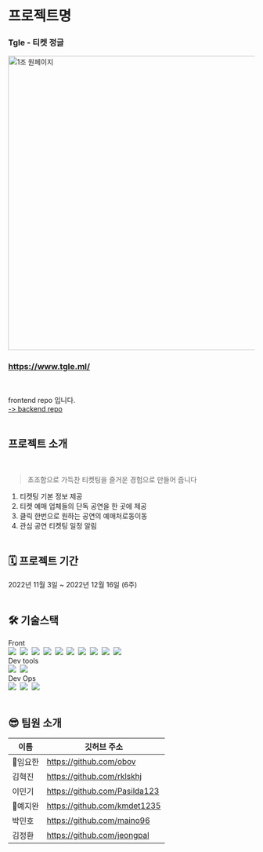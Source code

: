 # 프로젝트명

### Tgle - 티켓 정글<br/>

<img width="600" alt="1조 원페이지" src="https://user-images.githubusercontent.com/100943412/208229160-cc848319-9a50-4287-b9c4-bdad1b3c2061.png">

### https://www.tgle.ml/

<br/>

frontend repo 입니다.<br/> [ -> backend repo](https://github.com/ActualProject99/Backend)
<br/><br/>

## 프로젝트 소개

<br/>

> 초조함으로 가득찬 티켓팅을 즐거운 경험으로 만들어 줍니다

1. 티켓팅 기본 정보 제공
2. 티켓 예매 업체들의 단독 공연을 한 곳에 제공
4. 클릭 한번으로 원하는 공연의 예매처로동이동
3. 관심 공연 티켓팅 일정 알림
   <br/><br/>

## 🗓 프로젝트 기간

2022년 11월 3일 ~ 2022년 12월 16일 (6주)
<br/><br/>

## 🛠 기술스택

Front<br/>
<img src="https://img.shields.io/badge/TypeScript-3178C6?style=flat-square&logo=TypeScript&logoColor=white"/>&nbsp;
<img src="https://img.shields.io/badge/Tailwind CSS-06B6D4?style=flat-square&logo=Tailwind CSS&logoColor=white"/>&nbsp;
<img src="https://img.shields.io/badge/React-61DAFB?style=flat-square&logo=React&logoColor=black"/>&nbsp;
<img src="https://img.shields.io/badge/Create React App-09D3AC?style=flat-square&logo=Create React App&logoColor=white"/>&nbsp;
<img src="https://img.shields.io/badge/React Router-CA4245?style=flat-square&logo=React Router&logoColor=white"/>&nbsp;
<img src="https://img.shields.io/badge/React Hook Form-EC5990?style=flat-square&logoColor=white"/>&nbsp;
<img src="https://img.shields.io/badge/Axios-5A29E4?style=flat-square&logo=Axios&logoColor=white"/>&nbsp;
<img src="https://img.shields.io/badge/React Query-FF4154?style=flat-square&logo=React Query&logoColor=white"/>&nbsp;
<img src="https://img.shields.io/badge/Recoil-3578e5?style=flat-square&logoColor=white"/>&nbsp;
<img src="https://img.shields.io/badge/Framer Motion-0055FF?style=flat-square&logo=Framer&logoColor=white"/><br/>
Dev tools<br/>
<img src="https://img.shields.io/badge/Visual Studio Code-007ACC?style=flat-square&logo=Visual Studio Code&logoColor=white"/>&nbsp;
<img src="https://img.shields.io/badge/GitHub-181717?style=flat-square&logo=GitHub&logoColor=white"/><br/>
Dev Ops<br/>
<img src="https://img.shields.io/badge/Amazon S3-569A31?style=flat-square&logo=Amazon S3&logoColor=white"/>&nbsp;
<img src="https://img.shields.io/badge/Amazon Cloudfront-232F3E?style=flat-square&logo=Amazon AWS&logoColor=white"/>&nbsp;
<img src="https://img.shields.io/badge/GitHub Actions-2088FF?style=flat-square&logo=GitHub Actions&logoColor=white"/><br/><br/>

## 😎 팀원 소개

| 이름     | 깃허브 주소                   |
| -------- | ----------------------------- |
| 🔰임요한 | https://github.com/obov       |
| 김혁진   | https://github.com/rklskhj    |
| 이민기   | https://github.com/Pasilda123 |
| 🔰예지완 | https://github.com/kmdet1235  |
| 박민호   | https://github.com/maino96    |
| 김정환   | https://github.com/jeongpal   |
